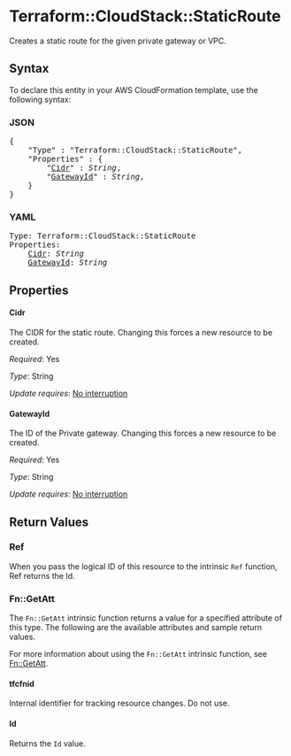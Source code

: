 # Terraform::CloudStack::StaticRoute

Creates a static route for the given private gateway or VPC.

## Syntax

To declare this entity in your AWS CloudFormation template, use the following syntax:

### JSON

<pre>
{
    "Type" : "Terraform::CloudStack::StaticRoute",
    "Properties" : {
        "<a href="#cidr" title="Cidr">Cidr</a>" : <i>String</i>,
        "<a href="#gatewayid" title="GatewayId">GatewayId</a>" : <i>String</i>,
    }
}
</pre>

### YAML

<pre>
Type: Terraform::CloudStack::StaticRoute
Properties:
    <a href="#cidr" title="Cidr">Cidr</a>: <i>String</i>
    <a href="#gatewayid" title="GatewayId">GatewayId</a>: <i>String</i>
</pre>

## Properties

#### Cidr

The CIDR for the static route. Changing this forces
a new resource to be created.

_Required_: Yes

_Type_: String

_Update requires_: [No interruption](https://docs.aws.amazon.com/AWSCloudFormation/latest/UserGuide/using-cfn-updating-stacks-update-behaviors.html#update-no-interrupt)

#### GatewayId

The ID of the Private gateway. Changing this forces
a new resource to be created.

_Required_: Yes

_Type_: String

_Update requires_: [No interruption](https://docs.aws.amazon.com/AWSCloudFormation/latest/UserGuide/using-cfn-updating-stacks-update-behaviors.html#update-no-interrupt)

## Return Values

### Ref

When you pass the logical ID of this resource to the intrinsic `Ref` function, Ref returns the Id.

### Fn::GetAtt

The `Fn::GetAtt` intrinsic function returns a value for a specified attribute of this type. The following are the available attributes and sample return values.

For more information about using the `Fn::GetAtt` intrinsic function, see [Fn::GetAtt](https://docs.aws.amazon.com/AWSCloudFormation/latest/UserGuide/intrinsic-function-reference-getatt.html).

#### tfcfnid

Internal identifier for tracking resource changes. Do not use.

#### Id

Returns the <code>Id</code> value.

